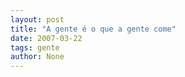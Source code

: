 ```yaml
---
layout: post
title: "A gente é o que a gente come"
date: 2007-03-22
tags: gente
author: None
---
```

 